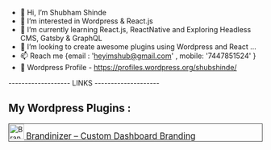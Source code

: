 - 👋 Hi, I’m Shubham Shinde
- 👀 I’m interested in Wordpress & React.js
- 🌱 I’m currently learning React.js, ReactNative and Exploring Headless CMS, Gatsby & GraphQL
- 💞️ I’m looking to create awesome plugins using Wordpress and React ...
- 📫 Reach me {email : 'heyimshub@gmail.com' , mobile: '7447851524' }
- 👀 Wordpress Profile - https://profiles.wordpress.org/shubshinde/

------------------- LINKS --------------------

## My Wordpress Plugins : 

<div style="border: 1px solid #444;">
  <a href="https://wordpress.org/plugins/brandinizer/">
    <img src="https://ps.w.org/brandinizer/assets/icon-256x256.png?rev=2560894" width="30" title="Brandinizer"> <big>Brandinizer – Custom Dashboard Branding</big>
  </a>
</div>

